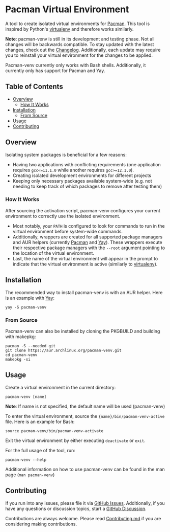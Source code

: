 # Pacman Virtual Environment
A tool to create isolated virtual environments for [Pacman][0]. This tool is inspired
by Python's [virtualenv][1] and therefore works similarly.

**Note**: pacman-venv is still in its development and testing phase. Not all changes
will be backwards compatible. To stay updated with the latest changes, check out the
[Changelog](CHANGELOG.md). Additionally, each update may require you to reinstall your
virtual environment for the changes to be applied.

Pacman-venv currently only works with Bash shells. Additionally, it currently only has
support for Pacman and Yay.

## Table of Contents
- [Overview](#overview)
    * [How It Works](#how-it-works)
- [Installation](#installation)
    * [From Source](#from-source)
- [Usage](#usage)
- [Contributing](#contributing)

## Overview
Isolating system packages is beneficial for a few reasons:
- Having two applications with conflicting requirements (one application requires
`gcc<=11.1.0` while another requires `gcc>=12.1.0`).
- Creating isolated development environments for different projects
- Keeping only necessary packages available system-wide (e.g. not needing to keep
track of which packages to remove after testing them)

### How It Works
After sourcing the activation script, pacman-venv configures your current environment
to correctly use the isolated environment.
- Most notably, your `PATH` is configured to look for commands to run in the virtual
environment before system-wide commands.
- Additionally, wrappers are created for all supported package managers and AUR helpers
(currently [Pacman][0] and [Yay][2]). These wrappers execute their respective package
managers with the `--root` argument pointing to the location of the virtual environment.
- Last, the name of the virtual environment will appear in the prompt to indicate that the
virtual environment is active (similarly to [virtualenv][1]).

## Installation
The recommended way to install pacman-venv is with an AUR helper. Here is an example with [Yay][2]:
```shell
yay -S pacman-venv
```

### From Source
Pacman-venv can also be installed by cloning the PKGBUILD and building with makepkg:
```shell
pacman -S --needed git
git clone https://aur.archlinux.org/pacman-venv.git
cd pacman-venv
makepkg -si
```

## Usage
Create a virtual environment in the current directory:
```shell
pacman-venv [name]
```
**Note**: If name is not specified, the default name will be used (pacman-venv)

To enter the virtual environment, source the `{name}/bin/pacman-venv-active` file. Here is
an example for Bash:
```shell
source pacman-venv/bin/pacman-venv-activate
```

Exit the virtual environment by either executing `deactivate` or `exit`.

For the full usage of the tool, run:
```shell
pacman-venv --help
```

Additional information on how to use pacman-venv can be found in the man page (`man pacman-venv`)

## Contributing
If you run into any issues, please file it via [GitHub Issues][3]. Additionally, if you
have any questions or discussion topics, start a [GitHub Discussion][4].

Contributions are always welcome. Please read [Contributing.md](CONTRIBUTING.md) if you are considering making contributions.

[0]: https://archlinux.org/pacman/
[1]: https://virtualenv.pypa.io/en/latest/
[2]: https://github.com/Jguer/yay
[3]: https://github.com/jdholtz/pacman-venv/issues/new/choose
[4]: https://github.com/jdholtz/pacman-venv/discussions/new/choose
